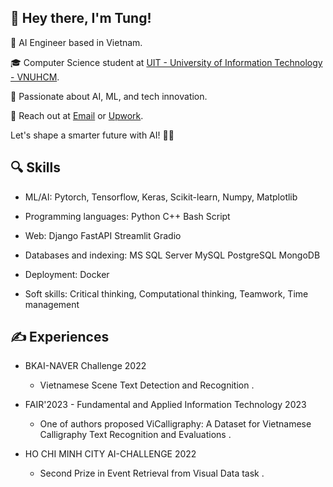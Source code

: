 ## 👋 Hey there, I'm Tung!

🚀 AI Engineer based in Vietnam.

🎓 Computer Science student at [UIT - University of Information Technology - VNUHCM](https://www.uit.edu.vn).

🌟 Passionate about AI, ML, and tech innovation.

📧 Reach out at [Email](mailto:trttung1610@gmail.com) or [Upwork](https://www.upwork.com/freelancers/~01e6c98fda18585b47?s=1110580759050571776).

Let's shape a smarter future with AI! 🤖✨

## 🔍 Skills 

 - ML/AI: Pytorch, Tensorflow, Keras, Scikit-learn, Numpy, Matplotlib

 - Programming languages: Python  C++ Bash Script

 - Web: Django FastAPI Streamlit Gradio

 - Databases and indexing: MS SQL Server MySQL PostgreSQL MongoDB 

 - Deployment: Docker 

 - Soft skills: Critical thinking, Computational thinking, Teamwork, Time management 

## ✍️ Experiences
 - BKAI-NAVER Challenge 2022 
   + Vietnamese Scene Text Detection and Recognition .

 - FAIR'2023  - Fundamental and Applied Information Technology 2023
   + One of authors proposed ViCalligraphy: A Dataset for Vietnamese Calligraphy Text Recognition and Evaluations .
     
 - HO CHI MINH CITY AI-CHALLENGE 2022
   + Second Prize in Event Retrieval from Visual Data task .
  
